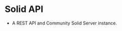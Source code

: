 # Solid API
- A REST API and Community Solid Server instance.

<!-- # Passo a Passo - Instalação Docker
1. Clone projeto
2. Criar arquivo .env com as mesmas variáveis do arquivo .env.example
3. Build projeto - npm run build
4. Criar container docker - docker compose -f solid-node.yml up -d 
    obs: irá criar um container docker com uma instância do Community Solid Server 7 e copiar os arquivos do projeto da API para uma pasta (fot-solid) no container e executá-lo.


# Endpoints
GET /sensors - retorna todos os sensores armazenados no POD do usuário.
obs: necessário enviar no body um json com as seguintes características
{
    "userid": "",
    "local_webid": "",
    "webid": "",
    "idp": "",
    "name": "",
    "username": "",
    "podname": "",
    "password": "",
    "auth": ""
}

GET /sensor/:id/observations - retorna todas observações de um sensor específico armazenadas no Pod do usuário.
obs: além do :id (id do sensor) enviado nos parâmentros, também necessário enviar no body um json com as seguintes características
{
    "userid": "",
    "local_webid": "",
    "webid": "",
    "idp": "",
    "name": "",
    "username": "",
    "podname": "",
    "password": "",
    "auth": ""
}

GET /getAuthorization - realiza login no pod do usuário e retorna token de acesso.
no body deve ser enviado Json com dados de acesso do usuário.
{
    "userid": "16523",
    "local_webid": "http://localhost:3000/Home/profile/card#me",
    "webid": "http://localhost:3000/Home/profile/card#me",
    "idp": "http://localhost:3000/",
    "name": "home",
    "username": "home@test.com",
    "podname": "Home",
    "password": "1234",
    "auth": "true"
}


POST /save - insere dados no Pod do usuário
no body deve ser enviado Json com o formato abaixo.
{
	"user": {
			"userid": "16523",
			"local_webid": "http://localhost:3000/Home/profile/card#me",
			"webid": "http://localhost:3000/Home/profile/card#me",
			"idp": "http://localhost:3000/",
			"name": "home",
			"username": "home@test.com",
			"podname": "Home",
			"password": "1234",
			"auth": "true"
	},
	"data": 
	[
			{
					"code": "post",
					"method": "flow",
					"header": {
							"sensor": "environmentTemperatureSensor",
							"device": "sc18",
							"time": {
									"collect": 10000,
									"publish": 10000
							},
							"location": {
									"lat": -12.9999101198,
									"long": -38.5072755132
							}
					},
					"data": [
							"8",
							"8"
					],
					"datetime_pub": "2023-07-13 17:29:45"
			}, 

			{
					"code": "post",
					"method": "flow",
					"header": {
							"sensor": "environmentTemperatureSensor",
							"device": "sc18",
							"time": {
									"collect": 10000,
									"publish": 10000
							},
							"location": {
									"lat": -12.9999101198,
									"long": -38.5072755132
							}
					},
					"data": [
							"9",
							"9"
					],
					"datetime_pub": "2023-07-13 13:21:41"
			}
	]
}

POST /sender - envia os dados selecionados pelo usuário para um Pod na cloud determinado por ele
no body deve ser enviado Json com o formato abaixo.

{
	"user": {
    "userid": "16523",
    "local_webid": "http://localhost:3000/Alex/profile/card#me",
    "webid": "http://localhost:3000/Alex/profile/card#me",
    "idp": "http://localhost:3000/",
    "name": "Alex",
    "username": "alex@test.com",
    "podname": "Alex",
    "password": "1234",
    "auth": "true"
	},
	"data" :
	[
			{
				"sensor": "sc18",
				"lat": "-1.29999101198E1",
				"long": "-3.85072755132E1",
				"sensorType": "http://purl.org/iot/vocab/m3-lite#AirThermometer",
				"unitType": "http://www.ontology-of-units-of-measure.org/resource/om-2/degreeCelsius",
				"quantityKind": "http://www.ontology-of-units-of-measure.org/resource/om-2/Temperature",
		"parentClass": "https://www.w3.org/ns/ssn/SensingDevice",
				"observation": 
				[
					{
						"observationId": "2e3c98ba-865c-4cd7-bd09-541c62e2937e",
						"resultValue": "8",
						"resultTime": "2023-07-13 17:29:45"
					},
					{
						"observationId": "79ac39fc-0ed4-4b84-baf5-b370c0453f79",
						"resultValue": "29",
						"resultTime": "2023-07-13 17:29:45"
					},
					{
						"observationId": "7dcce67c-f572-4339-ba22-3251314a41e9",
						"resultValue": "9",
						"resultTime": "2023-07-13 13:21:41"
					},
					{
						"observationId": "adf46978-3b8a-4c03-9f2d-f22402b01380",
						"resultValue": "8",
						"resultTime": "2023-07-13 17:29:45"
					},
					{
						"observationId": "255130d5-a675-4795-97cd-ce5d3509ad57",
						"resultValue": "9",
						"resultTime": "2023-07-13 13:21:41"
					},
					{
						"observationId": "d565bb6a-863f-47bd-a9b4-fad9373677aa",
						"resultValue": "8",
						"resultTime": "2023-07-13 17:29:45"
					}
				]
			},
			{
				"sensor": "sc19",
				"lat": "-1.29999101198E1",
				"long": "-3.85072755132E1",
				"sensorType": "http://purl.org/iot/vocab/m3-lite#AirThermometer",
				"unitType": "http://www.ontology-of-units-of-measure.org/resource/om-2/degreeCelsius",
				"quantityKind": "http://www.ontology-of-units-of-measure.org/resource/om-2/Temperature",
		"parentClass": "https://www.w3.org/ns/ssn/SensingDevice",
				"observation": 
				[
					{
						"observationId": "ba860d5a-fa5d-4e18-841c-4fdd78dc417d",
						"resultValue": "36",
						"resultTime": "2023-07-13 17:29:45"
					},
					{
						"observationId": "e6ff1d1f-7ee3-4b18-83b3-54a7e77216ea",
						"resultValue": "30",
						"resultTime": "2023-07-13 17:29:45"
					}
				]
			},
			{
				"sensor": "sc20",
				"lat": "-1.29999101198E1",
				"long": "-3.85072755132E1",
				"sensorType": "http://purl.org/iot/vocab/m3-lite#AirThermometer",
				"unitType": "http://www.ontology-of-units-of-measure.org/resource/om-2/degreeCelsius",
					"quantityKind": "http://www.ontology-of-units-of-measure.org/resource/om-2/none",
		"parentClass": "https://www.w3.org/ns/ssn/SensingDevice",
				"observation": 
				[
						{
							"observationId": "418abe0b-2614-47e7-ad47-1b995ae77d4f",
							"resultValue": "99",
							"resultTime": "2023-07-13 17:29:46"
						},
						{
							"observationId": "9e55b12d-0e21-4d33-81f0-e2c3baa6a166",
							"resultValue": "358",
							"resultTime": "2023-07-13 17:29:46"
						},
						{
							"observationId": "f6310ac0-8356-40ea-a451-87388fd205c3",
							"resultValue": "54",
							"resultTime": "2023-07-13 17:29:46"
						}
				]
			}
	]
}

POST /savefot - insere dados no Pod do usuário oriundos da fot -->